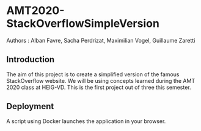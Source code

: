 # AMT2020-StackOverflowSimpleVersion

Authors :  Alban Favre, Sacha Perdrizat, Maximilian Vogel, Guillaume Zaretti

## Introduction

The aim of this project is to create a simplified version of the famous StackOverflow website. We will be using concepts learned during the AMT 2020 class at HEIG-VD. This is the first project out of three this semester.

## Deployment

A script using Docker launches the application in your browser.
